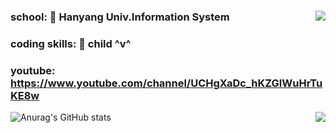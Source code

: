 ### school: 🦁 Hanyang Univ.Information System <img align='right' src='http://mazassumnida.wtf/api/v2/generate_badge?boj=dongwook1214'>

### coding skills: 🧒 child ^v^ 

### youtube: https://www.youtube.com/channel/UCHgXaDc_hKZGlWuHrTuKE8w

<img align='right' src='https://github-readme-stats.vercel.app/api/top-langs/?username=dongwook1214&layout=compact'>

![Anurag's GitHub stats](https://github-readme-stats.vercel.app/api?username=dongwook1214&show_icons=true&theme=radical)
